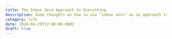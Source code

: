 ```yaml
---
title: The Inbox Zero Approach to Everything
description: Some thoughts on how to use "inbox zero" as an approach to everything in life.
category: life
date: 2024-04-29T12:00:00.000Z
draft: true
---
```

